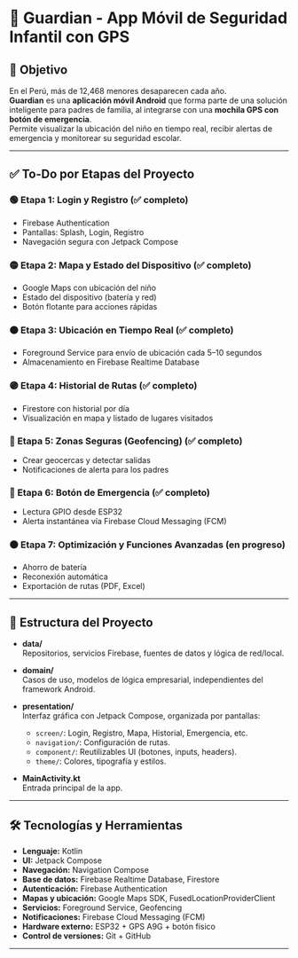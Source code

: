 # 🎒 Guardian - App Móvil de Seguridad Infantil con GPS

## 🎯 Objetivo

En el Perú, más de 12,468 menores desaparecen cada año.  
**Guardian** es una **aplicación móvil Android** que forma parte de una solución inteligente para padres de familia, al integrarse con una **mochila GPS con botón de emergencia**.  
Permite visualizar la ubicación del niño en tiempo real, recibir alertas de emergencia y monitorear su seguridad escolar.

---

## ✅ To-Do por Etapas del Proyecto

### 🟢 Etapa 1: Login y Registro (✅ completo)
- Firebase Authentication
- Pantallas: Splash, Login, Registro
- Navegación segura con Jetpack Compose

### 🟡 Etapa 2: Mapa y Estado del Dispositivo (✅ completo)
- Google Maps con ubicación del niño
- Estado del dispositivo (batería y red)
- Botón flotante para acciones rápidas

### 🟠 Etapa 3: Ubicación en Tiempo Real (✅ completo)
- Foreground Service para envío de ubicación cada 5–10 segundos
- Almacenamiento en Firebase Realtime Database

### 🟣 Etapa 4: Historial de Rutas (✅ completo)
- Firestore con historial por día
- Visualización en mapa y listado de lugares visitados

### 🔵 Etapa 5: Zonas Seguras (Geofencing) (✅ completo)
- Crear geocercas y detectar salidas
- Notificaciones de alerta para los padres

### 🔴 Etapa 6: Botón de Emergencia (✅ completo)
- Lectura GPIO desde ESP32
- Alerta instantánea vía Firebase Cloud Messaging (FCM)

### ⚫ Etapa 7: Optimización y Funciones Avanzadas (en progreso)
- Ahorro de batería
- Reconexión automática
- Exportación de rutas (PDF, Excel)

---

## 🧱 Estructura del Proyecto

- **data/**  
  Repositorios, servicios Firebase, fuentes de datos y lógica de red/local.

- **domain/**  
  Casos de uso, modelos de lógica empresarial, independientes del framework Android.

- **presentation/**  
  Interfaz gráfica con Jetpack Compose, organizada por pantallas:
  - `screen/`: Login, Registro, Mapa, Historial, Emergencia, etc.
  - `navigation/`: Configuración de rutas.
  - `component/`: Reutilizables UI (botones, inputs, headers).
  - `theme/`: Colores, tipografía y estilos.

- **MainActivity.kt**  
  Entrada principal de la app.

---

## 🛠️ Tecnologías y Herramientas

- **Lenguaje:** Kotlin
- **UI:** Jetpack Compose
- **Navegación:** Navigation Compose
- **Base de datos:** Firebase Realtime Database, Firestore
- **Autenticación:** Firebase Authentication
- **Mapas y ubicación:** Google Maps SDK, FusedLocationProviderClient
- **Servicios:** Foreground Service, Geofencing
- **Notificaciones:** Firebase Cloud Messaging (FCM)
- **Hardware externo:** ESP32 + GPS A9G + botón físico
- **Control de versiones:** Git + GitHub

---
